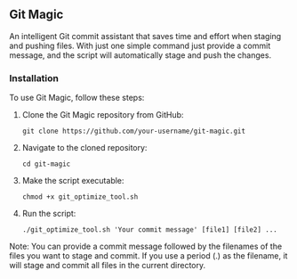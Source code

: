  <h2>Git Magic</h2>
 <p>An intelligent Git commit assistant that saves time and effort when staging and pushing files. With just one simple command just provide a commit message, and the script will automatically stage and push the changes.</p>
<h3>Installation</h2>
  <p>To use Git Magic, follow these steps:</p>
  <ol>
    <li>Clone the Git Magic repository from GitHub:</li>
    <pre><code>git clone https://github.com/your-username/git-magic.git</code></pre>
    <li>Navigate to the cloned repository:</li>
<pre><code>cd git-magic</code></pre>

<li>Make the script executable:</li>
<pre><code>chmod +x git_optimize_tool.sh</code></pre>

<li>Run the script:</li>
<pre><code>./git_optimize_tool.sh 'Your commit message' [file1] [file2] ...</code></pre>
  </ol>
  <p>Note: You can provide a commit message followed by the filenames of the files you want to stage and commit. If you use a period (.) as the filename, it will stage and commit all files in the current directory.</p>
